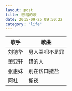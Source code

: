 ```yaml
---
layout: post
title: 想唱的歌
date: 2015-09-25 09:50:22
category: "life"
---
```


歌手           |歌曲
---------------|---------------------
刘德华         |男人哭吧不是罪
萧亚轩         |错的人
张惠妹         |别在伤口撒盐
阿杜           |撕夜